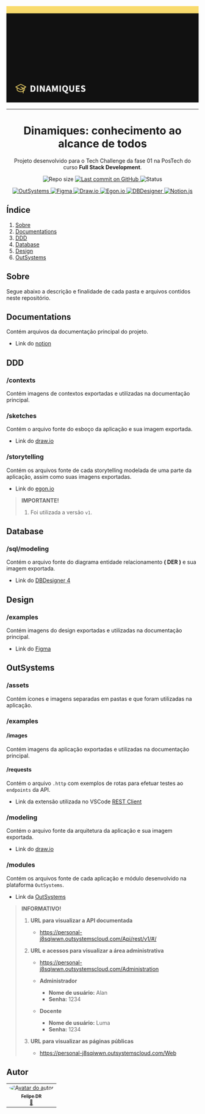 <p align="center">
  <img src="./04-design/examples/cover.png" alt="Dinamiques" />
  <hr>
  <h1 align="center">Dinamiques: conhecimento ao alcance de todos</h1>
  <p align="center">Projeto desenvolvido para o Tech Challenge da fase 01 na PosTech do curso <strong>Full Stack Development</strong>.</p>
</p>

<p align="center">
  <img src="https://img.shields.io/github/repo-size/FelipeCourse/dinamiques-tc-01?style=for-the-badge&color=4e5acf" alt="Repo size" />
  <a aria-label="Last Commit" href="https://github.com/FelipeCourse/dinamiques-tc-01/commits/main">
    <img src="https://img.shields.io/github/last-commit/FelipeCourse/dinamiques-tc-01?style=for-the-badge&color=4e5acf" alt="Last commit on GitHub" />
  </a>
  <!-- <img src="https://img.shields.io/badge/license-MIT-4e5acf?style=for-the-badge" alt="License" /> -->
  <img src="https://img.shields.io/badge/status-concluído-brightgreen?style=for-the-badge" alt="Status" />
</p>

<p align="center">
  <a target="_blank" href="https://www.outsystems.com/">
    <img src="https://img.shields.io/static/v1?style=plastic&color=red&label=OutSystems&message=LOW-CODE" alt="OutSystems" />
  </a>
  <a target="_blank" href="https://www.figma.com/">
    <img src="https://img.shields.io/static/v1?style=plastic&color=db748e&label=Figma&message=DESIGN&logo=figma" alt="Figma" />
  </a>
  <a target="_blank" href="https://app.diagrams.net/">
    <img src="https://img.shields.io/static/v1?style=plastic&color=lightblue&label=Draw.io&message=MODELING" alt="Draw.io" />
  </a>
  <a target="_blank" href="https://egon.io/">
    <img src="https://img.shields.io/static/v1?style=plastic&color=lightblue&label=Egon.io&message=MODELING" alt="Egon.io" />
  </a>
  <a target="_blank" href="https://www.dbdesigner.net/">
    <img src="https://img.shields.io/static/v1?style=plastic&color=lightblue&label=DBDesigner&message=MODELING" alt="DBDesigner" />
  </a>
  <a target="_blank" href="https://www.notion.so/pt-br">
    <img src="https://img.shields.io/static/v1?style=plastic&color=blue&label=Notion&message=DOC&logo=notion" alt="Notion.js" />
  </a>
</p>

## Índice

<ol>
  <li><a href="#-sobre">Sobre</a></li>
  <li><a href="#-documentations">Documentations</a></li>
  <li><a href="#-ddd">DDD</a></li>
  <li><a href="#-database">Database</a></li>
  <li><a href="#-design">Design</a></li>
  <li><a href="#-outSystems">OutSystems</a></li>
</ol>

## Sobre

Segue abaixo a descrição e finalidade de cada pasta e arquivos contidos neste repositório.

## Documentations

Contém arquivos da documentação principal do projeto.

- Link do [notion](https://www.notion.so/Dinamiques-conhecimento-ao-alcance-de-todos-732e0e37f7da4960a95919309a008bd0?pvs=4)

## DDD

### /contexts

Contém imagens de contextos exportadas e utilizadas na documentação principal.

### /sketches

Contém o arquivo fonte do esboço da aplicação e sua imagem exportada.

- Link do [draw.io](https://app.diagrams.net/)

### /storytelling

Contém os arquivos fonte de cada storytelling modelada de uma parte da aplicação, assim como suas imagens exportadas.

- Link do [egon.io](https://egon.io/)

> **IMPORTANTE!**
>
> 1. Foi utilizada a versão `v1`.

## Database

### /sql/modeling

Contém o arquivo fonte do diagrama entidade relacionamento **( DER )** e sua imagem exportada.

- Link do [DBDesigner 4](https://dbdesigner.softonic.com.br/)

## Design

### /examples

Contém imagens do design exportadas e utilizadas na documentação principal.

- Link do [Figma](https://www.figma.com/design/RYlAklimxsOFmPwMIrUg3V/Dinamiques?node-id=82-6&t=vYwPBMC9n9endRGZ-1)

## OutSystems

### /assets

Contém ícones e imagens separadas em pastas e que foram utilizadas na aplicação.

### /examples

#### /images

Contém imagens da aplicação exportadas e utilizadas na documentação principal.

#### /requests

Contém o arquivo `.http` com exemplos de rotas para efetuar testes ao `endpoints` da API.

- Link da extensão utilizada no VSCode [REST Client](https://marketplace.visualstudio.com/items?itemName=humao.rest-client)

### /modeling

Contém o arquivo fonte da arquitetura da aplicação e sua imagem exportada.

- Link do [draw.io](https://app.diagrams.net/)

### /modules

Contém os arquivos fonte de cada aplicação e módulo desenvolvido na plataforma `OutSystems`.

- Link da [OutSystems](https://www.outsystems.com/)

> **INFORMATIVO!**
>
> 1. **URL para visualizar a API documentada**
>
>    - https://personal-j8sqiwwn.outsystemscloud.com/Api/rest/v1/#/
>
> 2. **URL e acessos para visualizar a área administrativa**
>
>    - https://personal-j8sqiwwn.outsystemscloud.com/Administration
>
>    - **Administrador**
>      - **Nome de usuário:** Alan
>      - **Senha:** 1234
>    - **Docente**
>      - **Nome de usuário:** Luma
>      - **Senha:** 1234
>
> 3. **URL para visualizar as páginas públicas**
>
>    - https://personal-j8sqiwwn.outsystemscloud.com/Web

## Autor

<table>
  <tr>
    <td align="center">
      <a href="https://github.com/felipe-dr">
        <img style="border-radius: 50%;" src="https://avatars.githubusercontent.com/u/62888625?s=96&v=4" width="100px;" alt="Avatar do autor" />
        <br />
        <sub>
          <b>Felipe DR</b>
        </sub>
      </a>
      <br />
      <a href="mailto:felipe.corp7@gmail.com" title="E-mail">📩</a>
    </td>
  </tr>
</table>
